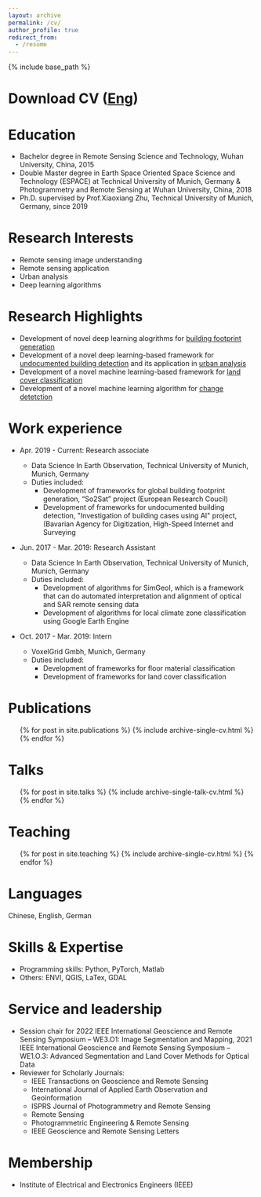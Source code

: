 ```yaml
---
layout: archive
permalink: /cv/
author_profile: true
redirect_from:
  - /resume
---
```


{% include base_path %}

Download CV ([Eng](https://github.com/lqycrystal/qingyuli.github.io/blob/main/files/qingyulicv.pdf))
======

Education
======
* Bachelor degree in Remote Sensing Science and Technology, Wuhan University, China, 2015
* Double Master degree in Earth Space Oriented Space Science and Technology (ESPACE) at Technical University of Munich, Germany & Photogrammetry and Remote Sensing at Wuhan University, China, 2018
* Ph.D. supervised by Prof.Xiaoxiang Zhu, Technical University of Munich, Germany, since 2019

Research Interests
======
* Remote sensing image understanding
* Remote sensing application
* Urban analysis
* Deep learning algorithms

Research Highlights
======
* Development of novel deep learning alogrithms for [building footprint generation](https://ieeexplore.ieee.org/stamp/stamp.jsp?tp=&arnumber=9082125)
* Development of a novel deep learning-based framework for [undocumented building detection](https://www.mdpi.com/2072-4292/12/21/3537) and  its application in [urban analysis](https://www.sciencedirect.com/science/article/pii/S156984322200111X)
* Development of a novel machine learning-based framework for [land cover classification](https://www.mdpi.com/2072-4292/12/4/602)
* Development of a novel machine learning algorithm for [change detetction](https://www.ingentaconnect.com/contentone/asprs/pers/2017/00000083/00000002/art00013?crawler=true&mimetype=application/pdf)

Work experience
======
* Apr. 2019 - Current: Research associate
  * Data Science In Earth Observation, Technical University of Munich, Munich, Germany
  * Duties included: 
    + Development of frameworks for global building footprint generation, “So2Sat” project (European Research Coucil)
    + Development of frameworks for undocumented building detection, "Investigation of building cases using AI" project, (Bavarian Agency for Digitization, High-Speed Internet and Surveying
 

* Jun. 2017 - Mar. 2019: Research Assistant
  * Data Science In Earth Observation, Technical University of Munich, Munich, Germany
  * Duties included: 
    + Development of algorithms for SimGeoI, which is a framework that can do automated interpretation and alignment of optical and SAR remote sensing data
    + Development of algorithms for local climate zone classification using Google Earth Engine


* Oct. 2017 - Mar. 2019: Intern
  * VoxelGrid Gmbh, Munich, Germany
  * Duties included:
    + Development of frameworks for floor material classification
    + Development of frameworks for land cover classification   
 

Publications
======
  <ul>{% for post in site.publications %}
    {% include archive-single-cv.html %}
  {% endfor %}</ul>
 
Talks
======
  <ul>{% for post in site.talks %}
    {% include archive-single-talk-cv.html %}
  {% endfor %}</ul>
  
Teaching
======
  <ul>{% for post in site.teaching %}
    {% include archive-single-cv.html %}
  {% endfor %}</ul>
  
Languages
======
Chinese, English, German

Skills & Expertise 
======
* Programming skills: Python, PyTorch, Matlab
* Others: ENVI, QGIS, LaTex, GDAL


Service and leadership
======
* Session chair for 2022 IEEE International Geoscience and Remote Sensing Symposium – WE3.O1: Image Segmentation and Mapping, 2021 IEEE International Geoscience and Remote Sensing Symposium – WE1.O.3: Advanced Segmentation and Land Cover Methods for Optical Data
* Reviewer for Scholarly Journals: 
  + IEEE Transactions on Geoscience and Remote Sensing
  + International Journal of Applied Earth Observation and Geoinformation
  + ISPRS Journal of Photogrammetry and Remote Sensing 
  + Remote Sensing
  + Photogrammetric Engineering & Remote Sensing
  + IEEE Geoscience and Remote Sensing Letters

Membership
======
* Institute of Electrical and Electronics Engineers (IEEE)


